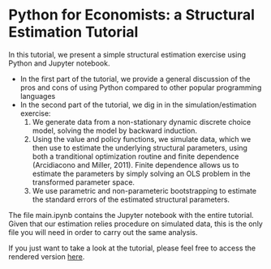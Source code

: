 # Python for Economists: a Structural Estimation Tutorial

In this tutorial, we present a simple structural estimation exercise using Python and Jupyter notebook.
  * In the first part of the tutorial, we provide a general discussion of the pros and cons of using Python compared to other popular programming languages
  * In the second part of the tutorial, we dig in in the simulation/estimation exercise:
    1. We generate data from a non-stationary dynamic discrete choice model, solving the model by backward induction.
    2. Using the value and policy functions, we simulate data, which we then use to estimate the underlying structural parameters, using both a tranditional optimization routine and finite dependence (Arcidiacono and Miller, 2011). Finite dependence allows us to estimate the parameters by simply solving an OLS problem in the transformed parameter space. 
    3. We use parametric and non-parameteric bootstrapping to estimate the standard errors of the estimated structural parameters.
    
 The file main.ipynb contains the Jupyter notebook with the entire tutorial. Given that our estimation relies procedure on simulated data, this is the only file you will need in order to carry out the same analysis. 
 
 If you just want to take a look at the tutorial, please feel free to access the rendered version [here](https://mmoretto.github.io/).    

 
